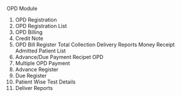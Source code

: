 OPD Module
1. OPD Registration
2. OPD Registration List
3. OPD Billing
4. Credit Note
5. OPD Bill Register
	Total Collection
	Delivery Reports
	Money Receipt
	Admitted Patient List
6. Advance/Due Payment Recipet OPD
7. Multiple OPD Payment
8. Advance Register
9. Due Register
10. Patient Wise Test Details
11. Deliver Reports	